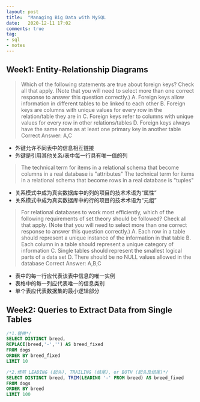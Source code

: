 ```yaml
---
layout: post
title:  "Managing Big Data with MySQL                                                 "
date:   2020-12-11 17:02
comments: true
tag:
- sql
- notes
---
```


## Week1: Entity-Relationship Diagrams
> Which of the following statements are true about foreign keys? Check all that apply. (Note that you will need to select more than one correct response to answer this question correctly.)
A. Foreign keys allow information in different tables to be linked to each other
B. Foreign keys are columns with unique values for every row in the relation/table they are in
C. Foreign keys refer to columns with unique values for every row in other relations/tables
D. Foreign keys always have the same name as at least one primary key in another table
Correct	Answer: A,C

- 外键允许不同表中的信息相互链接
- 外键是引用其他关系/表中每一行具有唯一值的列

> The technical term for items in a relational schema that become columns in a real database is "attributes"
The technical term for items in a relational schema that become rows in a real database is "tuples"

- 关系模式中成为真实数据库中的列的项目的技术术语为“属性”
- 关系模式中成为真实数据库中的行的项目的技术术语为“元组”

> For relational databases to work most efficiently, which of the following requirements of set theory should be followed? Check all that apply. (Note that you will need to select more than one correct response to answer this question correctly.)
A. Each row in a table should represent a unique instance of the information in that table
B. Each column in a table should represent a unique category of information
C. Single tables should represent the smallest logical parts of a data set
D. There should be no NULL values allowed in the database
Correct	Answer: A,B,C

- 表中的每一行应代表该表中信息的唯一实例
- 表格中的每一列应代表唯一的信息类别
- 单个表应代表数据集的最小逻辑部分

## Week2: Queries to Extract Data from Single Tables
```sql
/*1.替换*/
SELECT DISTINCT breed,
REPLACE(breed,'-','') AS breed_fixed
FROM dogs
ORDER BY breed_fixed 
LIMIT 10

/*2.修剪 LEADING (起头), TRAILING (结尾), or BOTH (起头及结尾)*/
SELECT DISTINCT breed, TRIM(LEADING '-' FROM breed) AS breed_fixed
FROM dogs
ORDER BY breed
LIMIT 100


```

